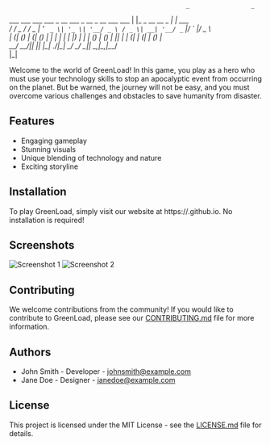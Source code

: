                                                      _                 _         
   ___ ___  ___ ___  _ __ ___  _ __  _ __ ___   ___ | |_ _ __ __ _  __| | ___    
  / __/ _ \/ __/ _ \| '_ ` _ \| '_ \| '__/ _ \ / _ \| __| '__/ _` |/ _` |/ _ \   
 | (_| (_) | (_| (_) | | | | | | |_) | | | (_) | (_) | |_| | | (_| | (_| | (_) |  
  \___\___/ \___\___/|_| |_| |_| .__/|_|  \___/ \___/ \__|_|  \__,_|\__,_|\___/   
                                |_|                                               

Welcome to the world of GreenLoad! In this game, you play as a hero who must 
use your technology skills to stop an apocalyptic event from occurring on the 
planet. But be warned, the journey will not be easy, and you must overcome 
various challenges and obstacles to save humanity from disaster.

## Features

- Engaging gameplay
- Stunning visuals
- Unique blending of technology and nature
- Exciting storyline

## Installation

To play GreenLoad, simply visit our website at https://<username>.github.io. No 
installation is required! 

## Screenshots

![Screenshot 1](/screenshots/1.png)
![Screenshot 2](/screenshots/2.png)

## Contributing

We welcome contributions from the community! If you would like to contribute to 
GreenLoad, please see our [CONTRIBUTING.md](/CONTRIBUTING.md) file for more 
information.

## Authors

- John Smith - Developer - johnsmith@example.com
- Jane Doe - Designer - janedoe@example.com

## License

This project is licensed under the MIT License - see the [LICENSE.md](/LICENSE.md) file for details.
